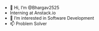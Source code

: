 - 👋 Hi, I’m @Bhargav2525
- Interning at Anstack.io
- 👀 I’m interested in Software Development
- 📫 Problem Solver

<!---
Bhargav2525/Bhargav2525 is a ✨ special ✨ repository because its `README.md` (this file) appears on your GitHub profile.
You can click the Preview link to take a look at your changes.
--->
